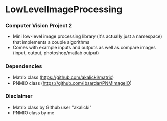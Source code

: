 # LowLevelImageProcessing

### Computer Vision Project 2
- Mini low-level image processing library (it's actually just a namespace) that implements a couple algorithms
- Comes with example inputs and outputs as well as compare images (input, output, photoshop/matlab output)

### Dependencies
- Matrix class (https://github.com/akalicki/matrix)
- PNMIO class (https://github.com/Ibsardar/PNMImageIO)

### Disclaimer
- Matrix class by Github user "akalicki"
- PNMIO class by me
